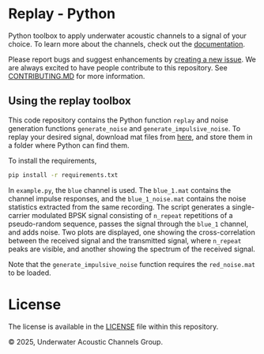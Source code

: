 # Replay - Python

Python toolbox to apply underwater acoustic channels to a signal of your choice. To learn more about the channels, check out the [documentation](https://uwa-channels.github.io/). 

Please report bugs and suggest enhancements by [creating a new issue](https://github.com/uwa-channels/replay_python/issues). We are always excited to have people contribute to this repository. See [CONTRIBUTING.MD](CONTRIBUDING.md) for more information.

## Using the replay toolbox

This code repository contains the Python function `replay` and noise generation functions `generate_noise` and `generate_impulsive_noise`. To replay your desired signal, download mat files from [here](https://www.dropbox.com/scl/fo/3gyt4cgw47jfx716v0epd/AIqYaL5S2RxGylREu3sn-vY?rlkey=w2mvoklkm42zrrf6k6lwlzcxu&st=u3u6b5r9&dl=0), and store them in a folder where Python can find them.

To install the requirements,

```bash
pip install -r requirements.txt
```

In `example.py`, the `blue` channel is used. The `blue_1.mat` contains the channel impulse responses, and the `blue_1_noise.mat` contains the noise statistics extracted from the same recording. The script generates a single-carrier modulated BPSK signal consisting of `n_repeat` repetitions of a pseudo-random sequence, passes the signal through the `blue_1` channel, and adds noise. Two plots are displayed, one showing the cross-correlation between the received signal and the transmitted signal, where `n_repeat` peaks are visible, and another showing the spectrum of the received signal.

Note that the `generate_impulsive_noise` function requires the `red_noise.mat` to be loaded.

# License
The license is available in the [LICENSE](LICENSE) file within this repository.

© 2025, Underwater Acoustic Channels Group.

